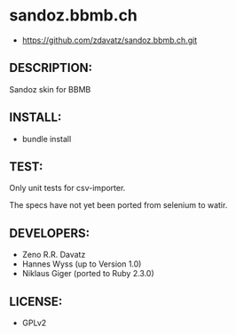 # sandoz.bbmb.ch

* https://github.com/zdavatz/sandoz.bbmb.ch.git

## DESCRIPTION:

Sandoz skin for BBMB


## INSTALL:

* bundle install

## TEST:

Only unit tests for csv-importer.

The specs have not yet been ported from selenium to watir.

## DEVELOPERS:

* Zeno R.R. Davatz
* Hannes Wyss (up to Version 1.0)
* Niklaus Giger (ported to Ruby 2.3.0)

## LICENSE:

* GPLv2

